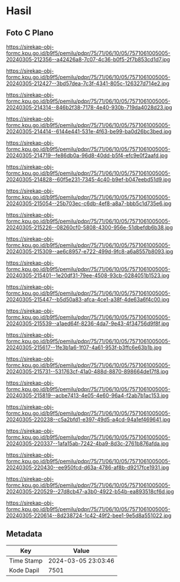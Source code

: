 # Hasil

## Foto C Plano

https://sirekap-obj-formc.kpu.go.id/b9f5/pemilu/pdpr/75/71/06/10/05/7571061005005-20240305-212356--a42426a8-7c07-4c36-b0f5-2f7b853cd1d7.jpg

https://sirekap-obj-formc.kpu.go.id/b9f5/pemilu/pdpr/75/71/06/10/05/7571061005005-20240305-212427--3bd57dea-7c3f-4341-805c-126327d714e2.jpg

https://sirekap-obj-formc.kpu.go.id/b9f5/pemilu/pdpr/75/71/06/10/05/7571061005005-20240305-214314--846b2f38-7178-4e40-930b-719da4028d23.jpg

https://sirekap-obj-formc.kpu.go.id/b9f5/pemilu/pdpr/75/71/06/10/05/7571061005005-20240305-214414--6144e441-531e-4f63-be99-ba0d26bc3bed.jpg

https://sirekap-obj-formc.kpu.go.id/b9f5/pemilu/pdpr/75/71/06/10/05/7571061005005-20240305-214719--fe86db0a-96d8-40dd-b5f4-efc9e0f2aafd.jpg

https://sirekap-obj-formc.kpu.go.id/b9f5/pemilu/pdpr/75/71/06/10/05/7571061005005-20240305-214828--60f5e231-7345-4c40-b9ef-b047eebd51d9.jpg

https://sirekap-obj-formc.kpu.go.id/b9f5/pemilu/pdpr/75/71/06/10/05/7571061005005-20240305-215054--25b703ec-c6db-4ef8-a8a7-bbb5c1d735e6.jpg

https://sirekap-obj-formc.kpu.go.id/b9f5/pemilu/pdpr/75/71/06/10/05/7571061005005-20240305-215226--08260cf0-5808-4300-956e-51dbefdb6b38.jpg

https://sirekap-obj-formc.kpu.go.id/b9f5/pemilu/pdpr/75/71/06/10/05/7571061005005-20240305-215309--ae6c8957-e722-499d-9fc8-a6a8557b8093.jpg

https://sirekap-obj-formc.kpu.go.id/b9f5/pemilu/pdpr/75/71/06/10/05/7571061005005-20240305-215401--1e20df31-79ee-4508-93cb-0284051b1523.jpg

https://sirekap-obj-formc.kpu.go.id/b9f5/pemilu/pdpr/75/71/06/10/05/7571061005005-20240305-215447--b5d50a83-afca-4ce1-a38f-4de63a6f4c00.jpg

https://sirekap-obj-formc.kpu.go.id/b9f5/pemilu/pdpr/75/71/06/10/05/7571061005005-20240305-215539--a1aed64f-8236-4da7-9e43-4f34756d9f8f.jpg

https://sirekap-obj-formc.kpu.go.id/b9f5/pemilu/pdpr/75/71/06/10/05/7571061005005-20240305-215617--1fe3b1a6-1f07-4a61-953f-b3ffc6e63b1b.jpg

https://sirekap-obj-formc.kpu.go.id/b9f5/pemilu/pdpr/75/71/06/10/05/7571061005005-20240305-215731--531763cf-41a0-488d-8870-898664de17f8.jpg

https://sirekap-obj-formc.kpu.go.id/b9f5/pemilu/pdpr/75/71/06/10/05/7571061005005-20240305-215819--acbe7413-4e05-4e60-96a4-f2ab7b1ac153.jpg

https://sirekap-obj-formc.kpu.go.id/b9f5/pemilu/pdpr/75/71/06/10/05/7571061005005-20240305-220238--c5a2bfd1-e397-49d5-a4cd-94a1ef469641.jpg

https://sirekap-obj-formc.kpu.go.id/b9f5/pemilu/pdpr/75/71/06/10/05/7571061005005-20240305-220337--1afa15ab-7242-4ba9-8d3c-2761b876afda.jpg

https://sirekap-obj-formc.kpu.go.id/b9f5/pemilu/pdpr/75/71/06/10/05/7571061005005-20240305-220430--ee950fcd-d63a-4786-af8b-d9217fce1931.jpg

https://sirekap-obj-formc.kpu.go.id/b9f5/pemilu/pdpr/75/71/06/10/05/7571061005005-20240305-220529--27d8cb47-a3b0-4922-b54b-ea893518cf6d.jpg

https://sirekap-obj-formc.kpu.go.id/b9f5/pemilu/pdpr/75/71/06/10/05/7571061005005-20240305-220614--8d238724-1c42-49f2-bee1-9e5d8a551022.jpg


## Metadata

| Key        | Value               |
| ---------- | ------------------- |
| Time Stamp | 2024-03-05 23:03:46 |
| Kode Dapil | 7501                |



